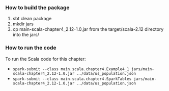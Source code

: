 ### How to build the package
 1. sbt clean package
 2. mkdir jars
 3. cp main-scala-chapter4_2.12-1.0.jar from the target/scala-2.12 directory into the jars/
### How to run the code

To run the Scala code for this chapter:

* `spark-submit --class main.scala.chapter4.Example4_1 jars/main-scala-chapter4_2.12-1.0.jar ../data/us_population.json`
* `spark-submit --class main.scala.chapter4.SparkTables jars/main-scala-chapter4_2.12-1.0.jar ../data/us_population.json`
